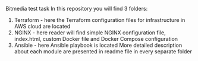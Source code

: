 Bitmedia test task 
In this repository you will find 3 folders:
1. Terraform - here the Terraform configuration files for infrastructure in AWS cloud are located
2. NGINX - here reader will find simple NGINX configuration file, index.html, custom Docker file and Docker Compose configuration
3. Ansible - here Ansible playbook is located
More detailed description about each module are presented in readme file in every separate folder
